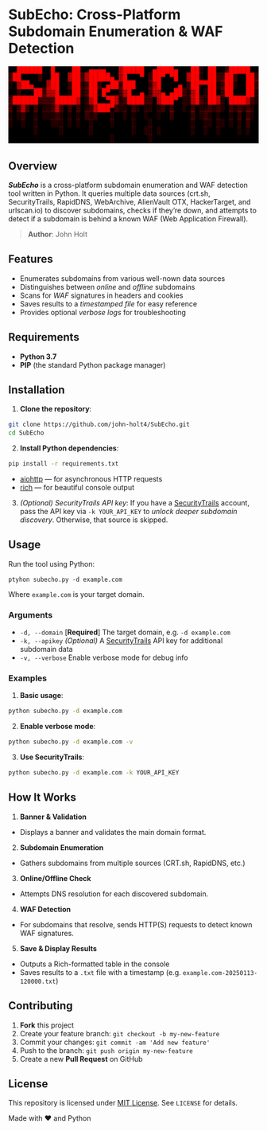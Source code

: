 # SubEcho: Cross-Platform Subdomain Enumeration & WAF Detection

![SubEcho Logo](./logo.png  "SubEcho ASCII Logo")
 
## Overview
***SubEcho*** is a cross-platform subdomain enumeration and WAF detection tool written in Python. It queries multiple data sources (crt.sh, SecurityTrails, RapidDNS, WebArchive, AlienVault OTX, HackerTarget, and urlscan.io) to discover subdomains, checks if they’re down, and attempts to detect if a subdomain is behind a known WAF (Web Application Firewall).

> **Author**: John Holt

## Features
* Enumerates subdomains from various well-nown data sources
* Distinguishes between *online* and *offline* subdomains
* Scans for *WAF* signatures in headers and cookies
* Saves results to a *timestamped file* for easy reference
* Provides optional *verbose logs* for troubleshooting

## Requirements
-  **Python 3.7**
-  **PIP** (the standard Python package manager)

## Installation
1.  **Clone the repository**:
```bash
git clone https://github.com/john-holt4/SubEcho.git
cd SubEcho
```

2. **Install Python dependencies**:
```bash
pip install -r requirements.txt
```

- [aiohttp](https://pypi.org/project/aiohttp/) — for asynchronous HTTP requests
- [rich](https://pypi.org/project/rich/) — for beautiful console output
 
3.  *(Optional) SecurityTrails API key*:
If you have a [SecurityTrails](https://securitytrails.com/) account, pass the API key via `-k YOUR_API_KEY` to *unlock deeper subdomain discovery*. Otherwise, that source is skipped.

## Usage
Run the tool using Python:
```{bash}
ptyhon subecho.py -d example.com
```
Where `example.com` is your target domain.

### Arguments
-  `-d, --domain` [**Required**]
The target domain, e.g. `-d example.com`
-  `-k, --apikey` *(Optional)*
A [SecurityTrails](https://securitytrails.com/) API key for additional subdomain data
-  `-v, --verbose` 
Enable verbose mode for debug info

### Examples
1.  **Basic usage**:
```bash
python subecho.py -d example.com
```
2.  **Enable verbose mode**:
```bash
python subecho.py -d example.com -v
```
3. **Use SecurityTrails**:
```bash
python subecho.py -d example.com -k YOUR_API_KEY
```

## How It Works
1.  **Banner & Validation**
* Displays a banner and validates the main domain format.
2.  **Subdomain Enumeration**
* Gathers subdomains from multiple sources (CRT.sh, RapidDNS, etc.)
3.  **Online/Offline Check**
* Attempts DNS resolution for each discovered subdomain.
4.  **WAF Detection**
- For subdomains that resolve, sends HTTP(S) requests to detect known WAF signatures.
5.  **Save & Display Results**
* Outputs a Rich-formatted table in the console
* Saves results to a `.txt` file with a timestamp (e.g. `example.com-20250113-120000.txt`)

## Contributing
1.  **Fork** this project
2. Create your feature branch: `git checkout -b my-new-feature`
3. Commit your changes: `git commit -am 'Add new feature'`
4. Push to the branch: `git push origin my-new-feature`
5. Create a new **Pull Request** on GitHub

## License
This repository is licensed under [MIT License](https://github.com/john-holt4/SubEcho/blob/main/LICENSE). See `LICENSE` for details.

Made with :heart: and Python